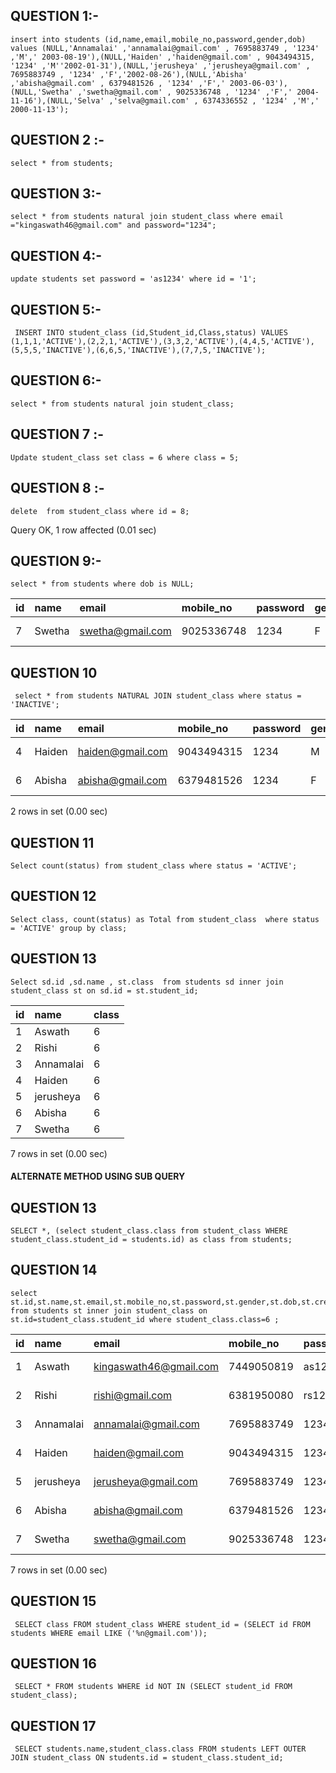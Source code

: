  ## QUESTION 1:-

 ```mysql
insert into students (id,name,email,mobile_no,password,gender,dob) values (NULL,'Annamalai' ,'annamalai@gmail.com' , 7695883749 , '1234' ,'M',' 2003-08-19'),(NULL,'Haiden' ,'haiden@gmail.com' , 9043494315, '1234' ,'M''2002-01-31'),(NULL,'jerusheya' ,'jerusheya@gmail.com' , 7695883749 , '1234' ,'F','2002-08-26'),(NULL,'Abisha' ,'abisha@gmail.com' , 6379481526 , '1234' ,'F',' 2003-06-03'), (NULL,'Swetha' ,'swetha@gmail.com' , 9025336748 , '1234' ,'F',' 2004-11-16'),(NULL,'Selva' ,'selva@gmail.com' , 6374336552 , '1234' ,'M',' 2000-11-13');
```

## QUESTION 2 :-
```mysql       
select * from students;
```

## QUESTION 3:-
```mysql
select * from students natural join student_class where email ="kingaswath46@gmail.com" and password="1234";
 ```

## QUESTION 4:-
```mysql
update students set password = 'as1234' where id = '1';
```

## QUESTION 5:-
```mysql
 INSERT INTO student_class (id,Student_id,Class,status) VALUES (1,1,1,'ACTIVE'),(2,2,1,'ACTIVE'),(3,3,2,'ACTIVE'),(4,4,5,'ACTIVE'),(5,5,5,'INACTIVE'),(6,6,5,'INACTIVE'),(7,7,5,'INACTIVE');
```
## QUESTION 6:-
```mysql
select * from students natural join student_class;
```

## QUESTION 7 :-
```mysql
Update student_class set class = 6 where class = 5;
```

## QUESTION 8 :-
```mysql
delete  from student_class where id = 8;
```
Query OK, 1 row affected (0.01 sec)

## QUESTION 9:-
```mysql
select * from students where dob is NULL;
 ```
| id | name   | email            | mobile_no  | password | gender | dob  | created_date        |
|:---|:-------|:-----------------|:-----------|:---------|:-------|:-----|:--------------------|
|  7 | Swetha | swetha@gmail.com | 9025336748 | 1234     | F      | NULL | 2022-03-01 22:27:46 |

## QUESTION 10
```mysql
 select * from students NATURAL JOIN student_class where status = 'INACTIVE';
 ```
| id | name   | email            | mobile_no  | password | gender | dob        | created_date        | student_id | class | status   |
|:---|:-------|:-----------------|:-----------|:---------|:-------|:-----------|:--------------------|:-----------|:------|:---------|
|  4 | Haiden | haiden@gmail.com | 9043494315 | 1234     | M      | 2002-01-31 | 2022-03-01 22:22:57 |          4 |     6 | INACTIVE |
|  6 | Abisha | abisha@gmail.com | 6379481526 | 1234     | F      | 2003-06-03 | 2022-03-01 22:26:01 |          6 |     6 | INACTIVE |
2 rows in set (0.00 sec)

## QUESTION 11
```mysql  
Select count(status) from student_class where status = 'ACTIVE';
```

## QUESTION 12
```mysql
Select class, count(status) as Total from student_class  where status = 'ACTIVE' group by class;
```

## QUESTION 13
```mysql 
Select sd.id ,sd.name , st.class  from students sd inner join student_class st on sd.id = st.student_id;
```

| id | name      | class |
|:---|:----------|:------|
|  1 | Aswath    |     6 |
|  2 | Rishi     |     6 |
|  3 | Annamalai |     6 |
|  4 | Haiden    |     6 |
|  5 | jerusheya |     6 |
|  6 | Abisha    |     6 |
|  7 | Swetha    |     6 |

7 rows in set (0.00 sec)

#### ALTERNATE METHOD USING SUB QUERY 

## QUESTION 13

```mysql
SELECT *, (select student_class.class from student_class WHERE student_class.student_id = students.id) as class from students;
```
       
## QUESTION 14

```mysql
select st.id,st.name,st.email,st.mobile_no,st.password,st.gender,st.dob,st.created_date from students st inner join student_class on st.id=student_class.student_id where student_class.class=6 ;
```

| id | name      | email                  | mobile_no  | password | gender | dob        | created_date        |
|:---|:----------|:-----------------------|:-----------|:---------|:-------|:-----------|:--------------------|
|  1 | Aswath    | kingaswath46@gmail.com | 7449050819 | as1234   | M      | 2004-02-26 | 2022-03-01 22:04:01 |
|  2 | Rishi     | rishi@gmail.com        | 6381950080 | rs1234   | M      | 2002-08-13 | 2022-03-03 12:01:22 |
|  3 | Annamalai | annamalai@gmail.com    | 7695883749 | 1234     | M      | 2003-08-19 | 2022-03-01 22:22:57 |
|  4 | Haiden    | haiden@gmail.com       | 9043494315 | 1234     | M      | 2002-01-31 | 2022-03-01 22:22:57 |
|  5 | jerusheya | jerusheya@gmail.com    | 7695883749 | 1234     | F      | 2002-08-26 | 2022-03-01 22:22:57 |
|  6 | Abisha    | abisha@gmail.com       | 6379481526 | 1234     | F      | 2003-06-03 | 2022-03-01 22:26:01 |
|  7 | Swetha    | swetha@gmail.com       | 9025336748 | 1234     | F      | NULL       | 2022-03-01 22:27:46 |

7 rows in set (0.00 sec)

## QUESTION 15 
```mysql
 SELECT class FROM student_class WHERE student_id = (SELECT id FROM students WHERE email LIKE ('%n@gmail.com'));
```

## QUESTION 16
```mysql
 SELECT * FROM students WHERE id NOT IN (SELECT student_id FROM student_class);
```

## QUESTION 17

```mysql
 SELECT students.name,student_class.class FROM students LEFT OUTER JOIN student_class ON students.id = student_class.student_id;
 ```








      
       
      


